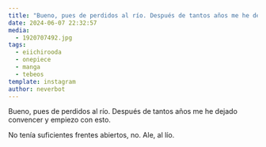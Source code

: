 ```yaml
---
title: "Bueno, pues de perdidos al río. Después de tantos años me he dejado convencer y empiezo con esto"
date: 2024-06-07 22:32:57
media: 
  - 1920707492.jpg
tags: 
  - eiichirooda
  - onepiece
  - manga
  - tebeos
template: instagram
author: neverbot
---
```


Bueno, pues de perdidos al río. Después de tantos años me he dejado convencer y empiezo con esto.

No tenía suficientes frentes abiertos, no. Ale, al lío.


